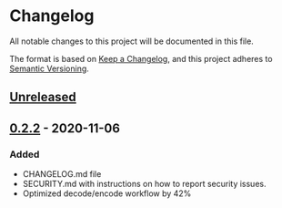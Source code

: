 # Changelog
All notable changes to this project will be documented in this file.

The format is based on [Keep a Changelog](https://keepachangelog.com/en/1.0.0/),
and this project adheres to [Semantic Versioning](https://semver.org/spec/v2.0.0.html).

## [Unreleased]
<!--
### Added
### Changed
### Deprecated
### Removed
### Fixed
### Security
-->

## [0.2.2] - 2020-11-06
### Added 
- CHANGELOG.md file
- SECURITY.md with instructions on how to report security issues.
- Optimized decode/encode workflow by 42%

[Unreleased]: https://github.com/filecoin-project/go-bitfield/compare/v0.2.2...HEAD
[0.2.2]: https://github.com/filecoin-project/go-bitfield/compare/v0.2.1...v0.2.2 

